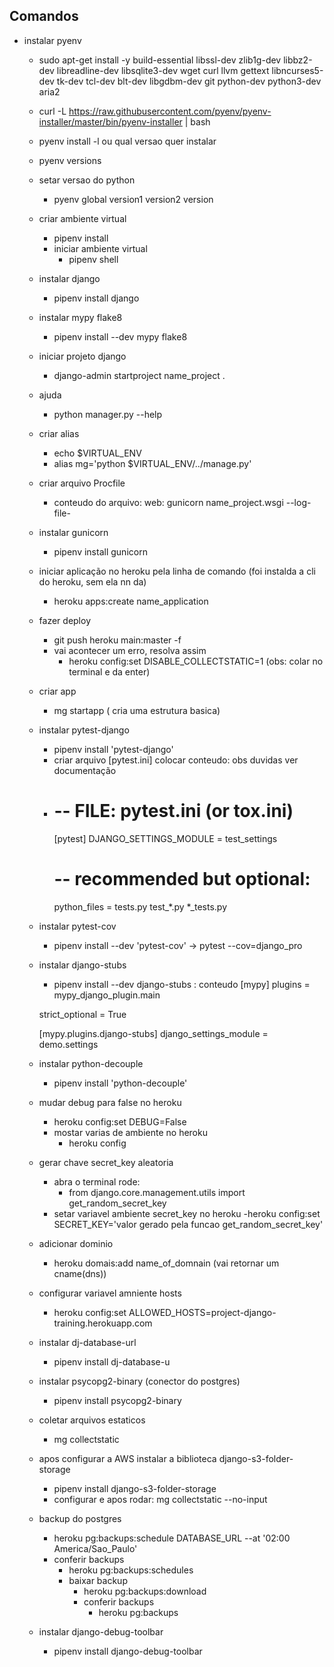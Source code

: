 ## Comandos

- instalar pyenv
    -  sudo apt-get install -y build-essential libssl-dev zlib1g-dev libbz2-dev libreadline-dev libsqlite3-dev wget curl llvm gettext libncurses5-dev tk-dev tcl-dev blt-dev libgdbm-dev git python-dev python3-dev aria2

    - curl -L https://raw.githubusercontent.com/pyenv/pyenv-installer/master/bin/pyenv-installer | bash

    - pyenv install -l ou qual versao quer instalar
    - pyenv versions
    - setar versao do python
        - pyenv global version1 version2 version


    - criar ambiente virtual
        - pipenv install
        - iniciar ambiente virtual
          - pipenv shell

    - instalar django
        - pipenv install django

    - instalar mypy flake8
      - pipenv install --dev mypy flake8

    - iniciar projeto django
      - django-admin startproject name_project .

    - ajuda
      - python manager.py --help

    - criar alias
      - echo $VIRTUAL_ENV
      - alias mg='python $VIRTUAL_ENV/../manage.py'

    - criar arquivo Procfile
        - conteudo do arquivo: web: gunicorn name_project.wsgi --log-file-

    - instalar gunicorn
        - pipenv install gunicorn

    - iniciar aplicação no heroku pela linha de comando (foi instalda a cli do heroku, sem ela nn da)
        - heroku apps:create name_application

    - fazer deploy
        - git push heroku main:master -f
        - vai acontecer um erro, resolva assim
            - heroku config:set DISABLE_COLLECTSTATIC=1 (obs: colar no terminal e da enter)

    - criar app
        - mg startapp ( cria uma estrutura basica)

    - instalar pytest-django
        - pipenv install 'pytest-django'
        - criar arquivo [pytest.ini] colocar conteudo: obs duvidas ver documentação
        -   # -- FILE: pytest.ini (or tox.ini)
            [pytest]
            DJANGO_SETTINGS_MODULE = test_settings
            # -- recommended but optional:
            python_files = tests.py test_*.py *_tests.py

    - instalar pytest-cov
        - pipenv install --dev 'pytest-cov' -> pytest --cov=django_pro

    - instalar django-stubs
        - pipenv install --dev django-stubs : conteudo
        [mypy]
        plugins =
            mypy_django_plugin.main

        strict_optional = True

        [mypy.plugins.django-stubs]
        django_settings_module = demo.settings

    - instalar python-decouple
        - pipenv install 'python-decouple'

    - mudar debug para false no heroku
        - heroku config:set DEBUG=False
        - mostar varias de ambiente no heroku
             - heroku config

    - gerar chave secret_key aleatoria
        - abra o terminal rode:
            - from django.core.management.utils import get_random_secret_key
        - setar variavel ambiente secret_key no heroku
            -heroku config:set SECRET_KEY='valor gerado pela funcao get_random_secret_key'

    - adicionar dominio
        - heroku domais:add name_of_domnain (vai retornar um cname(dns))

    - configurar variavel amniente hosts
        - heroku config:set ALLOWED_HOSTS=project-django-training.herokuapp.com

    - instalar dj-database-url
        - pipenv install dj-database-u

    - instalar psycopg2-binary (conector do postgres)
        - pipenv install psycopg2-binary

    - coletar arquivos estaticos
        - mg collectstatic

    - apos configurar a AWS instalar a biblioteca django-s3-folder-storage
        - pipenv install django-s3-folder-storage
        - configurar e apos rodar: mg collectstatic --no-input

    - backup do postgres
        - heroku pg:backups:schedule DATABASE_URL --at '02:00 America/Sao_Paulo'
        - conferir backups
            - heroku pg:backups:schedules
            - baixar backup
                - heroku pg:backups:download
                - conferir backups
                    - heroku pg:backups

    - instalar django-debug-toolbar
        - pipenv install django-debug-toolbar